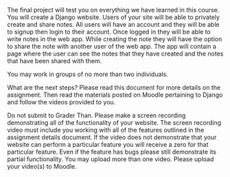 The final project will test you on everything we have learned in this course. You will create a Django website. Users of your site will be able to privately create and share notes. All users will have an account and they will be able to signup then login to their account. Once logged in they will be able to write notes in the web app. While creating the note they will have the option to share the note with another user of the web app. The app will contain a page where the user can see the notes that they have created and the notes that have been shared with them.

You may work in groups of no more than two individuals. 

What are the next steps? Please read this document for more details on the assignment. Then read the materials posted on Moodle pertaining to Django and follow the videos provided to you. 

Do not submit to Grader Than. Please make a screen recording demonstrating all of the functionality of your website. The screen recording video must include you working with all of the features outlined in the assignment details document. If the video does not demonstrate that your website can perform a particular feature you will receive a zero for that particular feature. Even if the feature has bugs please still demonstrate its partial functionality. You may upload more than one video. Please upload your video(s) to Moodle.   


